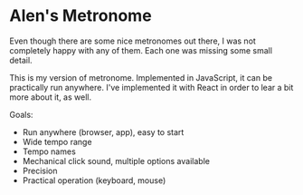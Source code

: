 # Alen's Metronome

Even though there are some nice metronomes out there, I was not completely happy with any of them. Each one was missing some small detail.

This is my version of metronome. Implemented in JavaScript, it can be practically run anywhere. I've implemented it with React in order to lear a bit more about it, as well.

Goals:

- Run anywhere (browser, app), easy to start
- Wide tempo range
- Tempo names
- Mechanical click sound, multiple options available
- Precision
- Practical operation (keyboard, mouse)
